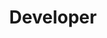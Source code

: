 ---
firstname: "Janis"
lastname: "Chen"
title: "Developer"
secondary: "Instructor"
group: "member"
github: "janianovi"
---